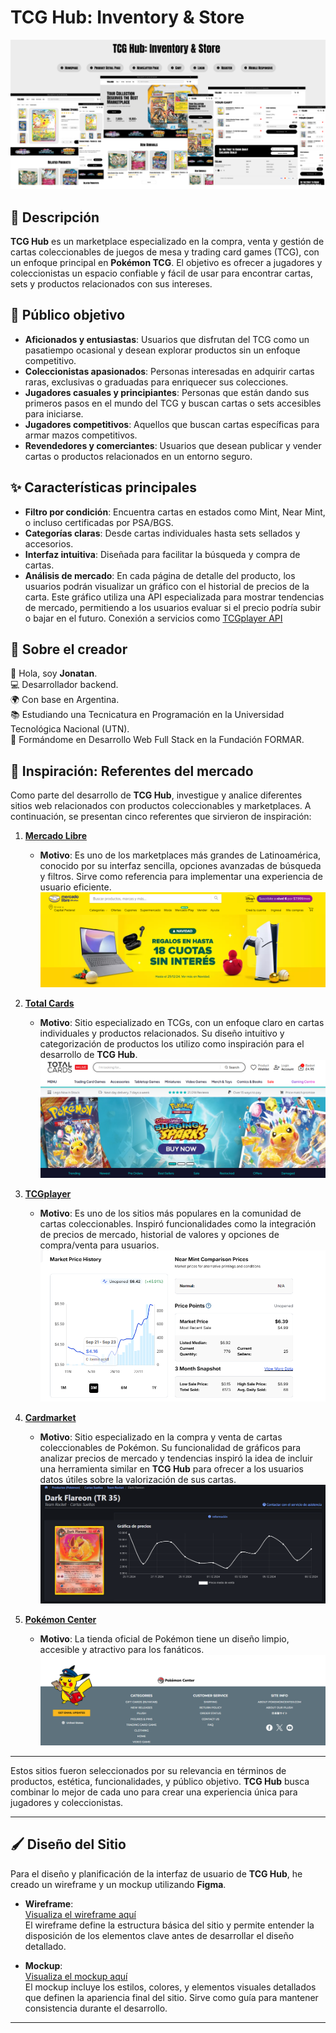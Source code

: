 # TCG Hub: Inventory & Store

![TCG Hub](/design/Inspiracion/TCGHUbportada.png "TCG Hub")

## 📖 Descripción

**TCG Hub** es un marketplace especializado en la compra, venta y gestión de cartas coleccionables de juegos de mesa y trading card games (TCG), con un enfoque principal en **Pokémon TCG**. 
El objetivo es ofrecer a jugadores y coleccionistas un espacio confiable y fácil de usar para encontrar cartas, sets y productos relacionados con sus intereses.

## 🎯 Público objetivo

- **Aficionados y entusiastas**: Usuarios que disfrutan del TCG como un pasatiempo ocasional y desean explorar productos sin un enfoque competitivo.
- **Coleccionistas apasionados**: Personas interesadas en adquirir cartas raras, exclusivas o graduadas para enriquecer sus colecciones.
- **Jugadores casuales y principiantes**: Personas que están dando sus primeros pasos en el mundo del TCG y buscan cartas o sets accesibles para iniciarse.
- **Jugadores competitivos**: Aquellos que buscan cartas específicas para armar mazos competitivos.
- **Revendedores y comerciantes**: Usuarios que desean publicar y vender cartas o productos relacionados en un entorno seguro.  

## ✨ Características principales

- **Filtro por condición**: Encuentra cartas en estados como Mint, Near Mint, o incluso certificadas por PSA/BGS.  
- **Categorías claras**: Desde cartas individuales hasta sets sellados y accesorios.  
- **Interfaz intuitiva**: Diseñada para facilitar la búsqueda y compra de cartas.  
- **Análisis de mercado**: En cada página de detalle del producto, los usuarios podrán visualizar un gráfico con el historial de precios de la carta. Este gráfico utiliza una API especializada para mostrar tendencias de mercado, permitiendo a los usuarios evaluar si el precio podría subir o bajar en el futuro. Conexión a servicios como [TCGplayer API](https://www.apitcg.com/)

## 👤 Sobre el creador

👋 Hola, soy **Jonatan**.  
💻 Desarrollador backend.  
🌍 Con base en Argentina.  
📚 Estudiando una Tecnicatura en Programación en la Universidad Tecnológica Nacional (UTN).  
📖 Formándome en Desarrollo Web Full Stack en la Fundación FORMAR.

## 🌟 Inspiración: Referentes del mercado

Como parte del desarrollo de **TCG Hub**, investigue y analice diferentes sitios web relacionados con productos coleccionables y marketplaces.
A continuación, se presentan cinco referentes  que sirvieron de inspiración:

1. **[Mercado Libre](https://www.mercadolibre.com.ar/)**  
   - **Motivo**: Es uno de los marketplaces más grandes de Latinoamérica, conocido por su interfaz sencilla, opciones avanzadas de búsqueda y filtros. Sirve como referencia para implementar una experiencia de usuario eficiente.
   ![mercadoLibre](/design/Inspiracion/ML.png "MercadoLibre")

2. **[Total Cards](https://totalcards.net/)**  
   - **Motivo**: Sitio especializado en TCGs, con un enfoque claro en cartas individuales y productos relacionados. Su diseño intuitivo y categorización de productos los utilizo como inspiración para el desarrollo de **TCG Hub**.
    ![totalCards](/design/Inspiracion/TotalCards.png "TotalCards")

3. **[TCGplayer](https://www.tcgplayer.com/)**  
   - **Motivo**: Es uno de los sitios más populares en la comunidad de cartas coleccionables. Inspiró funcionalidades como la integración de precios de mercado, historial de valores y opciones de compra/venta para usuarios.
    ![TCGPlayer](/design/Inspiracion/TCGPlayers.png "TCG Players")

4. **[Cardmarket](https://www.cardmarket.com/es/Pokemon)**  
   - **Motivo**: Sitio especializado en la compra y venta de cartas coleccionables de Pokémon. Su funcionalidad de gráficos para analizar precios de mercado y tendencias inspiró la idea de incluir una herramienta similar en **TCG Hub** para ofrecer a los usuarios datos útiles sobre la valorización de sus cartas.
   ![Cardmarket](/design/Inspiracion/CardMarket.png "Carmarket")

5. **[Pokémon Center](https://www.pokemoncenter.com/)**  
   - **Motivo**: La tienda oficial de Pokémon tiene un diseño limpio, accesible y atractivo para los fanáticos.
   ![PokemonCenter](/design/Inspiracion/pokemonCenter.png "PokemonCenter")

---

Estos sitios fueron seleccionados por su relevancia en términos de productos, estética, funcionalidades, y público objetivo.
**TCG Hub** busca combinar lo mejor de cada uno para crear una experiencia única para jugadores y coleccionistas.

---

## 🖌 Diseño del Sitio

Para el diseño y planificación de la interfaz de usuario de **TCG Hub**, he creado un wireframe y un mockup utilizando **Figma**. 

- **Wireframe**:  
  [Visualiza el wireframe aquí](https://www.figma.com/design/e1qgiJAf7XDs0RHM8eHJ6e/TCG-Hub?node-id=234-295&t=OE0m9rAer90CP1ZC-1)  
  El wireframe define la estructura básica del sitio y permite entender la disposición de los elementos clave antes de desarrollar el diseño detallado.

- **Mockup**:  
  [Visualiza el mockup aquí](https://www.figma.com/design/e1qgiJAf7XDs0RHM8eHJ6e/TCG-Hub?node-id=0-1&t=DamcoFGHcnCwnFY3-1)  
  El mockup incluye los estilos, colores, y elementos visuales detallados que definen la apariencia final del sitio. Sirve como guía para mantener consistencia durante el desarrollo.

---